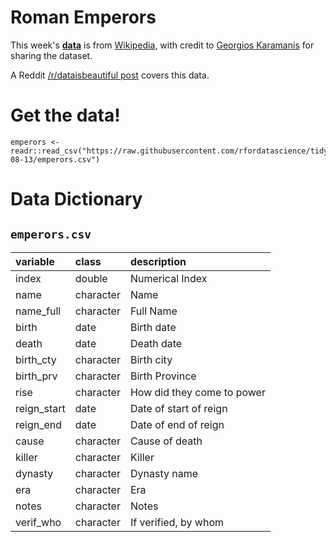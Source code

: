 # Roman Emperors

This week's [**data**](emperors.csv) is from [Wikipedia](https://en.wikipedia.org/wiki/List_of_Roman_emperors), with credit to [Georgios Karamanis](https://twitter.com/geokaramanis) for sharing the dataset.

A Reddit [/r/dataisbeautiful post](https://www.reddit.com/r/dataisbeautiful/comments/8tzfgz/roman_emperors_by_year_oc/) covers this data.

# Get the data!

```
emperors <- readr::read_csv("https://raw.githubusercontent.com/rfordatascience/tidytuesday/master/data/2019/2019-08-13/emperors.csv")

```


# Data Dictionary

## `emperors.csv`

|variable    |class     |description |
|:-----------|:---------|:-----------|
|index       |double    | Numerical Index |
|name        |character | Name |
|name_full   |character | Full Name|
|birth       |date    | Birth date|
|death       |date    | Death date|
|birth_cty   |character | Birth city|
|birth_prv   |character | Birth Province |
|rise        |character | How did they come to power |
|reign_start |date    | Date of start of reign |
|reign_end   |date    | Date of end of reign|
|cause       |character | Cause of death |
|killer      |character | Killer|
|dynasty     |character | Dynasty name |
|era         |character | Era|
|notes       |character | Notes |
|verif_who   |character | If verified, by whom |